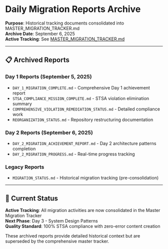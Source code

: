 # Daily Migration Reports Archive

**Purpose**: Historical tracking documents consolidated into MASTER_MIGRATION_TRACKER.md  
**Archive Date**: September 6, 2025  
**Active Tracking**: See [MASTER_MIGRATION_TRACKER.md](../../MASTER_MIGRATION_TRACKER.md)

---

## 📋 Archived Reports

### Day 1 Reports (September 5, 2025)
- `DAY_1_MIGRATION_COMPLETE.md` - Comprehensive Day 1 achievement report
- `STSA_COMPLIANCE_MISSION_COMPLETE.md` - STSA violation elimination summary
- `COMPREHENSIVE_VIOLATION_REMEDIATION_STATUS.md` - Detailed compliance work
- `REORGANIZATION_STATUS.md` - Repository restructuring documentation

### Day 2 Reports (September 6, 2025)
- `DAY_2_MIGRATION_ACHIEVEMENT_REPORT.md` - Day 2 architecture patterns completion
- `DAY_2_MIGRATION_PROGRESS.md` - Real-time progress tracking

### Legacy Reports
- `MIGRATION_STATUS.md` - Historical migration tracking (pre-consolidation)

---

## 🎯 Current Status

**Active Tracking**: All migration activities are now consolidated in the Master Migration Tracker  
**Next Phase**: Day 3 - System Design Patterns  
**Quality Standard**: 100% STSA compliance with zero-error content creation

These archived reports provide detailed historical context but are superseded by the comprehensive master tracker.
